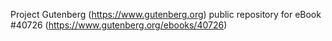 Project Gutenberg (https://www.gutenberg.org) public repository for eBook #40726 (https://www.gutenberg.org/ebooks/40726)
